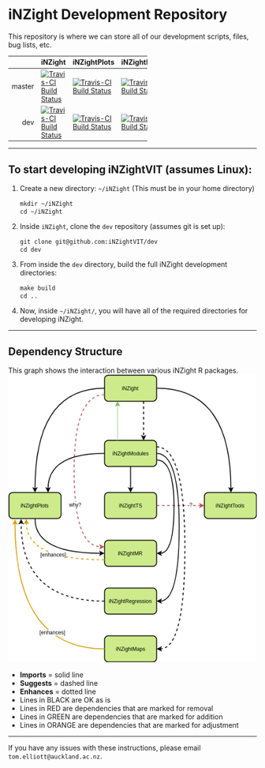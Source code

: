 
iNZight Development Repository
==============================

This repository is where we can store all of our development scripts, files, bug lists, etc.

<table style="width:56%;">
<colgroup>
<col width="5%" />
<col width="5%" />
<col width="5%" />
<col width="5%" />
<col width="5%" />
<col width="5%" />
<col width="5%" />
<col width="5%" />
<col width="5%" />
<col width="5%" />
</colgroup>
<thead>
<tr class="header">
<th align="right"></th>
<th align="left">iNZight</th>
<th align="left">iNZightPlots</th>
<th align="left">iNZightModules</th>
<th align="left">iNZightTS</th>
<th align="left">iNZightMR</th>
<th align="left">iNZightRegression</th>
<th align="left">iNZightMaps</th>
<th align="left">iNZightTools</th>
<th align="left">vit</th>
</tr>
</thead>
<tbody>
<tr class="odd">
<td align="right">master</td>
<td align="left"><a href="https://travis-ci.org/iNZightVIT/iNZight"><img src="https://travis-ci.org/iNZightVIT/iNZight.svg?branch=master" alt="Travis-CI Build Status" /></a></td>
<td align="left"><a href="https://travis-ci.org/iNZightVIT/iNZightPlots"><img src="https://travis-ci.org/iNZightVIT/iNZightPlots.svg?branch=master" alt="Travis-CI Build Status" /></a></td>
<td align="left"><a href="https://travis-ci.org/iNZightVIT/iNZightModules"><img src="https://travis-ci.org/iNZightVIT/iNZightModules.svg?branch=master" alt="Travis-CI Build Status" /></a></td>
<td align="left"><a href="https://travis-ci.org/iNZightVIT/iNZightTS"><img src="https://travis-ci.org/iNZightVIT/iNZightTS.svg?branch=master" alt="Travis-CI Build Status" /></a></td>
<td align="left"><a href="https://travis-ci.org/iNZightVIT/iNZightMR"><img src="https://travis-ci.org/iNZightVIT/iNZightMR.svg?branch=master" alt="Travis-CI Build Status" /></a></td>
<td align="left"><a href="https://travis-ci.org/iNZightVIT/iNZightRegression"><img src="https://travis-ci.org/iNZightVIT/iNZightRegression.svg?branch=master" alt="Travis-CI Build Status" /></a></td>
<td align="left"><a href="https://travis-ci.org/iNZightVIT/iNZightMaps"><img src="https://travis-ci.org/iNZightVIT/iNZightMaps.svg?branch=master" alt="Travis-CI Build Status" /></a></td>
<td align="left"><a href="https://travis-ci.org/iNZightVIT/iNZightTools"><img src="https://travis-ci.org/iNZightVIT/iNZightTools.svg?branch=master" alt="Travis-CI Build Status" /></a></td>
<td align="left"></td>
</tr>
<tr class="even">
<td align="right">dev</td>
<td align="left"><a href="https://travis-ci.org/iNZightVIT/iNZight"><img src="https://travis-ci.org/iNZightVIT/iNZight.svg?branch=dev" alt="Travis-CI Build Status" /></a></td>
<td align="left"><a href="https://travis-ci.org/iNZightVIT/iNZightPlots"><img src="https://travis-ci.org/iNZightVIT/iNZightPlots.svg?branch=dev" alt="Travis-CI Build Status" /></a></td>
<td align="left"><a href="https://travis-ci.org/iNZightVIT/iNZightModules"><img src="https://travis-ci.org/iNZightVIT/iNZightModules.svg?branch=dev" alt="Travis-CI Build Status" /></a></td>
<td align="left"><a href="https://travis-ci.org/iNZightVIT/iNZightTS"><img src="https://travis-ci.org/iNZightVIT/iNZightTS.svg?branch=dev" alt="Travis-CI Build Status" /></a></td>
<td align="left"><a href="https://travis-ci.org/iNZightVIT/iNZightMR"><img src="https://travis-ci.org/iNZightVIT/iNZightMR.svg?branch=dev" alt="Travis-CI Build Status" /></a></td>
<td align="left"><a href="https://travis-ci.org/iNZightVIT/iNZightRegression"><img src="https://travis-ci.org/iNZightVIT/iNZightRegression.svg?branch=dev" alt="Travis-CI Build Status" /></a></td>
<td align="left"><a href="https://travis-ci.org/iNZightVIT/iNZightMaps"><img src="https://travis-ci.org/iNZightVIT/iNZightMaps.svg?branch=dev" alt="Travis-CI Build Status" /></a></td>
<td align="left"><a href="https://travis-ci.org/iNZightVIT/iNZightTools"><img src="https://travis-ci.org/iNZightVIT/iNZightTools.svg?branch=dev" alt="Travis-CI Build Status" /></a></td>
<td align="left"></td>
</tr>
</tbody>
</table>

------------------------------------------------------------------------

To start developing iNZightVIT (assumes Linux):
-----------------------------------------------

1.  Create a new directory: `~/iNZight` (This must be in your home directory)

        mkdir ~/iNZight
        cd ~/iNZight

2.  Inside `iNZight`, clone the `dev` repository (assumes git is set up):

        git clone git@github.com:iNZightVIT/dev
        cd dev

3.  From inside the `dev` directory, build the full iNZight development directories:

        make build
        cd ..

4.  Now, inside `~/iNZight/`, you will have all of the required directories for developing iNZight.

------------------------------------------------------------------------

Dependency Structure
--------------------

This graph shows the interaction between various iNZight R packages. ![Diagram](https://raw.githubusercontent.com/iNZightVIT/dev/master/iNZight_dependencies.png)

-   **Imports** = solid line
-   **Suggests** = dashed line
-   **Enhances** = dotted line
-   Lines in BLACK are OK as is
-   Lines in RED are dependencies that are marked for removal
-   Lines in GREEN are dependencies that are marked for addition
-   Lines in ORANGE are dependencies that are marked for adjustment

------------------------------------------------------------------------

If you have any issues with these instructions, please email `tom.elliott@auckland.ac.nz`.
